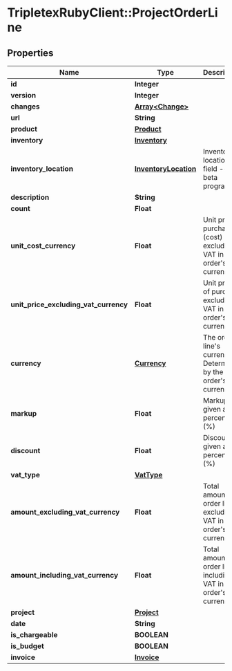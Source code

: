 # TripletexRubyClient::ProjectOrderLine

## Properties
Name | Type | Description | Notes
------------ | ------------- | ------------- | -------------
**id** | **Integer** |  | [optional] 
**version** | **Integer** |  | [optional] 
**changes** | [**Array&lt;Change&gt;**](Change.md) |  | [optional] 
**url** | **String** |  | [optional] 
**product** | [**Product**](Product.md) |  | [optional] 
**inventory** | [**Inventory**](Inventory.md) |  | [optional] 
**inventory_location** | [**InventoryLocation**](InventoryLocation.md) | Inventory location field -- beta program | [optional] 
**description** | **String** |  | [optional] 
**count** | **Float** |  | [optional] 
**unit_cost_currency** | **Float** | Unit price purchase (cost) excluding VAT in the order&#39;s currency | [optional] 
**unit_price_excluding_vat_currency** | **Float** | Unit price of purchase excluding VAT in the order&#39;s currency | [optional] 
**currency** | [**Currency**](Currency.md) | The order line&#39;s currency. Determined by the order&#39;s currency. | [optional] 
**markup** | **Float** | Markup given as a percentage (%) | [optional] 
**discount** | **Float** | Discount given as a percentage (%) | [optional] 
**vat_type** | [**VatType**](VatType.md) |  | [optional] 
**amount_excluding_vat_currency** | **Float** | Total amount on order line excluding VAT in the order&#39;s currency | [optional] 
**amount_including_vat_currency** | **Float** | Total amount on order line including VAT in the order&#39;s currency | [optional] 
**project** | [**Project**](Project.md) |  | 
**date** | **String** |  | 
**is_chargeable** | **BOOLEAN** |  | [optional] 
**is_budget** | **BOOLEAN** |  | [optional] 
**invoice** | [**Invoice**](Invoice.md) |  | [optional] 



